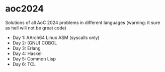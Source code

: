 # aoc2024
Solutions of all AoC 2024 problems in different languages (warning: it sure as hell will not be great code)

- Day 1: AArch64 Linux ASM (syscalls only)
- Day 2: (GNU) COBOL
- Day 3: Erlang
- Day 4: Haskell
- Day 5: Common Lisp
- Day 6: TCL



